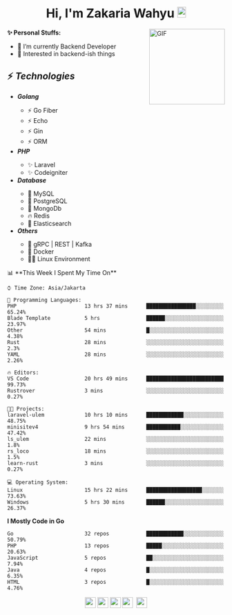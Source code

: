 <h1 align="center">Hi, I'm Zakaria Wahyu <img src="https://github.com/TheDudeThatCode/TheDudeThatCode/blob/master/Assets/Hi.gif" width="20px" height="25px"></h1>

<img align="right" alt="GIF" height="175px" src="https://www.nayakapratama.co.id/wp-content/uploads/2019/07/Website-Maintenance.gif" />

**✨ Personal Stuffs:**
- 🔭 I’m currently Backend Developer
- 🌱 Interested in backend-ish things

<h2>⚡ <i>Technologies</i></h2>
<ul>
<li><strong><i>Golang</i></strong></li>
  <ul>
    <li>⚡ Go Fiber</li>
    <li>⚡ Echo</li>
    <li>⚡ Gin</li>
    <li>⚡ ORM</li>
  </ul>
<li><strong><i>PHP</i></strong></li>
  <ul>
    <li>✨ Laravel</li>
    <li>✨ Codeigniter</li>
  </ul>
<li><strong><i>Database</i></strong></li>
  <ul>
    <li>🐬 MySQL</li>
    <li>🐘 PostgreSQL</li>
    <li>🍃 MongoDb</li>
    <li>🔥 Redis</li>
    <li>🔎 Elasticsearch</li>
  </ul>
  <li><strong><i>Others</i></strong></li>
  <ul>
    <li>💫 gRPC | REST | Kafka</li>
    <li>🐳 Docker</li>
    <li>👨‍💻 Linux Environment</li>
  </ul>
</ul>
<!--START_SECTION:waka-->
📊 **This Week I Spent My Time On** 

```text
⌚︎ Time Zone: Asia/Jakarta

💬 Programming Languages: 
PHP                      13 hrs 37 mins      ████████████████░░░░░░░░░   65.24% 
Blade Template           5 hrs               ██████░░░░░░░░░░░░░░░░░░░   23.97% 
Other                    54 mins             █░░░░░░░░░░░░░░░░░░░░░░░░   4.38% 
Rust                     28 mins             ░░░░░░░░░░░░░░░░░░░░░░░░░   2.3% 
YAML                     28 mins             ░░░░░░░░░░░░░░░░░░░░░░░░░   2.26%

🔥 Editors: 
VS Code                  20 hrs 49 mins      █████████████████████████   99.73% 
Rustrover                3 mins              ░░░░░░░░░░░░░░░░░░░░░░░░░   0.27%

🐱‍💻 Projects: 
laravel-ulem             10 hrs 10 mins      ████████████░░░░░░░░░░░░░   48.75% 
minisitev4               9 hrs 54 mins       ███████████░░░░░░░░░░░░░░   47.42% 
ls_ulem                  22 mins             ░░░░░░░░░░░░░░░░░░░░░░░░░   1.8% 
rs_loco                  18 mins             ░░░░░░░░░░░░░░░░░░░░░░░░░   1.5% 
learn-rust               3 mins              ░░░░░░░░░░░░░░░░░░░░░░░░░   0.27%

💻 Operating System: 
Linux                    15 hrs 22 mins      ██████████████████░░░░░░░   73.63% 
Windows                  5 hrs 30 mins       ██████░░░░░░░░░░░░░░░░░░░   26.37%

```

**I Mostly Code in Go** 

```text
Go                       32 repos            ████████████░░░░░░░░░░░░░   50.79% 
PHP                      13 repos            █████░░░░░░░░░░░░░░░░░░░░   20.63% 
JavaScript               5 repos             ██░░░░░░░░░░░░░░░░░░░░░░░   7.94% 
Java                     4 repos             █░░░░░░░░░░░░░░░░░░░░░░░░   6.35% 
HTML                     3 repos             █░░░░░░░░░░░░░░░░░░░░░░░░   4.76%

```



<!--END_SECTION:waka-->

<p align="center">
<a href="https://www.linkedin.com/in/zakariawahyu" target="_blank"><img src="https://img.shields.io/badge/linkedin-%230077B5.svg?&style=for-the-badge&logo=linkedin&logoColor=white" height=25></a>
<a href="https://medium.com/@zakariawahyu" target="_blank"><img src="https://img.shields.io/badge/Medium-12100E?style=for-the-badge&logo=medium&logoColor=white" height=25></a>
<a href="https://medium.com/@zakariawahyu" target="_blank"><img src="https://img.shields.io/badge/Portfolio-2300843e?style=for-the-badge&logo=About.me&logoColor=white" height=25></a>
<a href="https://www.twitter.com/_zakariawahyu" target="_blank"><img src="https://img.shields.io/badge/twitter-%231DA1F2.svg?&style=for-the-badge&logo=twitter&logoColor=white" height=25></a> 
<a href="https://www.instagram.com/_zakariawahyu" target="_blank"><img src="https://img.shields.io/badge/instagram-%23E4405F.svg?&style=for-the-badge&logo=instagram&logoColor=white" height=25></a>
